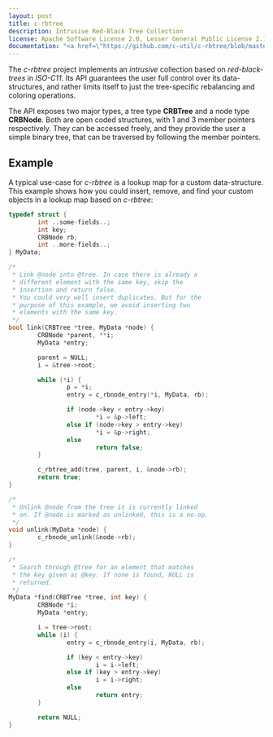 ```yaml
---
layout: post
title: c-rbtree
description: Intrusive Red-Black Tree Collection
license: Apache Software License 2.0, Lesser General Public License 2.1+
documentation: "<a href=\"https://github.com/c-util/c-rbtree/blob/master/src/c-rbtree.h\">c-rbtree.h</a>"
---
```

The *c-rbtree* project implements an *intrusive* collection based on
*red-black-trees* in *ISO-C11*. Its API guarantees the user full control over
its data-structures, and rather limits itself to just the tree-specific
rebalancing and coloring operations.

The API exposes two major types, a tree type **CRBTree** and a node type
**CRBNode**. Both are open coded structures, with 1 and 3 member pointers
respectively. They can be accessed freely, and they provide the user a simple
binary tree, that can be traversed by following the member pointers. 

## Example

A typical use-case for *c-rbtree* is a lookup map for a custom data-structure.
This example shows how you could insert, remove, and find your custom objects
in a lookup map based on *c-rbtree*:

```c
typedef struct {
        int ..some-fields..;
        int key;
        CRBNode rb;
        int ..more-fields..;
} MyData;

/*
 * Link @node into @tree. In case there is already a
 * different element with the same key, skip the
 * insertion and return false.
 * You could very well insert duplicates. But for the
 * purpose of this example, we avoid inserting two
 * elements with the same key.
 */
bool link(CRBTree *tree, MyData *node) {
        CRBNode *parent, **i;
        MyData *entry;

        parent = NULL;
        i = &tree->root;

        while (*i) {
                p = *i;
                entry = c_rbnode_entry(*i, MyData, rb);

                if (node->key < entry->key)
                        *i = &p->left;
                else if (node->key > entry->key)
                        *i = &p->right;
                else
                        return false;
        }

        c_rbtree_add(tree, parent, i, &node->rb);
        return true;
}

/*
 * Unlink @node from the tree it is currently linked
 * on. If @node is marked as unlinked, this is a no-op.
 */
void unlink(MyData *node) {
        c_rbnode_unlink(&node->rb);
}

/*
 * Search through @tree for an element that matches
 * the key given as @key. If none is found, NULL is
 * returned.
 */
MyData *find(CRBTree *tree, int key) {
        CRBNode *i;
        MyData *entry;

        i = tree->root;
        while (i) {
                entry = c_rbnode_entry(i, MyData, rb);

                if (key < entry->key)
                        i = i->left;
                else if (key > entry->key)
                        i = i->right;
                else
                        return entry;
        }

        return NULL;
}
```
